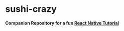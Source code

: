# sushi-crazy

#### Companion Repository for a fun [React Native Tutorial](https://medium.com/lorenzo-codes/creating-a-react-native-search-app-88b8530da697) 
